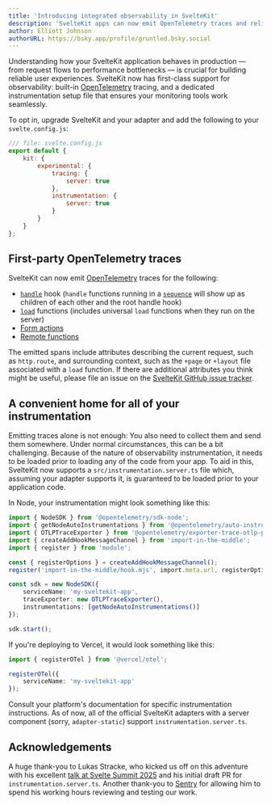 ```yaml
---
title: 'Introducing integrated observability in SvelteKit'
description: 'SvelteKit apps can now emit OpenTelemetry traces and reliably set up observability instrumentation using instrumentation.server.ts'
author: Elliott Johnson
authorURL: https://bsky.app/profile/gruntled.bsky.social
---
```


Understanding how your SvelteKit application behaves in production — from request flows to performance bottlenecks — is crucial for building reliable user experiences. SvelteKit now has first-class support for observability: built-in [OpenTelemetry](https://opentelemetry.io/) tracing, and a dedicated instrumentation setup file that ensures your monitoring tools work seamlessly.

To opt in, upgrade SvelteKit and your adapter and add the following to your `svelte.config.js`:

```js
/// file: svelte.config.js
export default {
	kit: {
		experimental: {
			tracing: {
				server: true
			},
			instrumentation: {
				server: true
			}
		}
	}
};
```

## First-party OpenTelemetry traces

SvelteKit can now emit [OpenTelemetry](https://opentelemetry.io) traces for the following:

- [`handle`](/docs/kit/hooks#Server-hooks-handle) hook (`handle` functions running in a [`sequence`](/docs/kit/@sveltejs-kit-hooks#sequence) will show up as children of each other and the root handle hook)
- [`load`](/docs/kit/load) functions (includes universal `load` functions when they run on the server)
- [Form actions](/docs/kit/form-actions)
- [Remote functions](/docs/kit/remote-functions)

The emitted spans include attributes describing the current request, such as `http.route`, and surrounding context, such as the `+page` or `+layout` file associated with a `load` function. If there are additional attributes you think might be useful, please file an issue on the [SvelteKit GitHub issue tracker](https://github.com/sveltejs/kit/issues).

## A convenient home for all of your instrumentation

Emitting traces alone is not enough: You also need to collect them and send them somewhere. Under normal circumstances, this can be a bit challenging. Because of the nature of observability instrumentation, it needs to be loaded prior to loading any of the code from your app. To aid in this, SvelteKit now supports a `src/instrumentation.server.ts` file which, assuming your adapter supports it, is guaranteed to be loaded prior to your application code.

In Node, your instrumentation might look something like this:

```ts
import { NodeSDK } from '@opentelemetry/sdk-node';
import { getNodeAutoInstrumentations } from '@opentelemetry/auto-instrumentations-node';
import { OTLPTraceExporter } from '@opentelemetry/exporter-trace-otlp-proto';
import { createAddHookMessageChannel } from 'import-in-the-middle';
import { register } from 'module';

const { registerOptions } = createAddHookMessageChannel();
register('import-in-the-middle/hook.mjs', import.meta.url, registerOptions);

const sdk = new NodeSDK({
	serviceName: 'my-sveltekit-app',
	traceExporter: new OTLPTraceExporter(),
	instrumentations: [getNodeAutoInstrumentations()]
});

sdk.start();
```

If you're deploying to Vercel, it would look something like this:

```ts
import { registerOTel } from '@vercel/otel';

registerOTel({
	serviceName: 'my-sveltekit-app'
});
```

Consult your platform's documentation for specific instrumentation instructions. As of now, all of the official SvelteKit adapters with a server component (sorry, `adapter-static`) support `instrumentation.server.ts`.

## Acknowledgements

A huge thank-you to Lukas Stracke, who kicked us off on this adventure with his excellent [talk at Svelte Summit 2025](https://www.youtube.com/watch?v=hFVmFAyB_YA) and his initial draft PR for `instrumentation.server.ts`. Another thank-you to [Sentry](https://sentry.io/welcome/) for allowing him to spend his working hours reviewing and testing our work.
